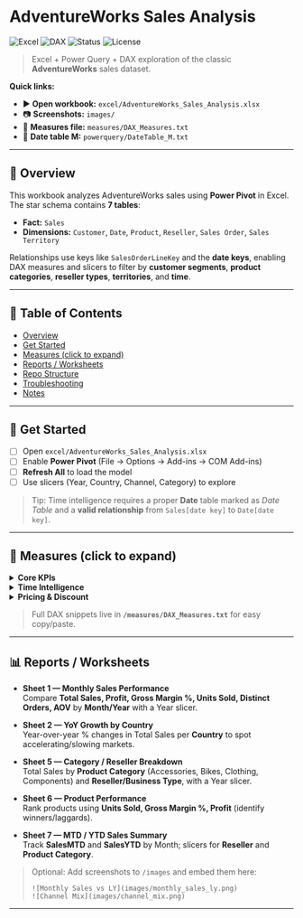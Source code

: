 # AdventureWorks Sales Analysis
![Excel](https://img.shields.io/badge/Excel-Power%20Query%20%7C%20Power%20Pivot-217346)
![DAX](https://img.shields.io/badge/DAX-Time%20Intelligence-blue)
![Status](https://img.shields.io/badge/Project-Active-brightgreen)
![License](https://img.shields.io/badge/License-MIT-green)

> Excel + Power Query + DAX exploration of the classic **AdventureWorks** sales dataset.

**Quick links:**  
- ▶️ **Open workbook:** `excel/AdventureWorks_Sales_Analysis.xlsx`  
- 📷 **Screenshots:** `images/`  
- 🧮 **Measures file:** `measures/DAX_Measures.txt`  
- 🧰 **Date table M:** `powerquery/DateTable_M.txt`

---

## 👀 Overview
This workbook analyzes AdventureWorks sales using **Power Pivot** in Excel.  
The star schema contains **7 tables**:

- **Fact:** `Sales`  
- **Dimensions:** `Customer`, `Date`, `Product`, `Reseller`, `Sales Order`, `Sales Territory`

Relationships use keys like `SalesOrderLineKey` and the **date keys**, enabling DAX measures and slicers to filter by **customer segments**, **product categories**, **reseller types**, **territories**, and **time**.

---

## 🧭 Table of Contents
- [Overview](#-overview)
- [Get Started](#-get-started)
- [Measures (click to expand)](#-measures-click-to-expand)
- [Reports / Worksheets](#-reports--worksheets)
- [Repo Structure](#-repo-structure)
- [Troubleshooting](#-troubleshooting)
- [Notes](#-notes)

---

## 🚀 Get Started
- [ ] Open `excel/AdventureWorks_Sales_Analysis.xlsx`  
- [ ] Enable **Power Pivot** (File → Options → Add-ins → COM Add-ins)  
- [ ] **Refresh All** to load the model  
- [ ] Use slicers (Year, Country, Channel, Category) to explore

> Tip: Time intelligence requires a proper **Date** table marked as *Date Table* and a **valid relationship** from `Sales[date key]` to `Date[date key]`.

---

## 🧮 Measures (click to expand)
<details>
<summary><b>Core KPIs</b></summary>

- **Total_Sales** – Sum of sales revenue (extended amount).  
- **Profit** – `Total_Sales − Total_Product_Cost`.  
- **Gross_Margin_pct** – `Profit ÷ Total_Sales`.  
- **Units_Sold** – Total quantity ordered.  
- **Order_Lines** & **Distinct_Order** – Distinct counts of lines and orders.  
- **AOV (Average Order Value)** – `Total_Sales ÷ Distinct_Order`.
</details>

<details>
<summary><b>Time Intelligence</b></summary>

- **SalesMTD / SalesQTD / SalesYTD** – Month-/Quarter-/Year-to-date sales.  
- **Sales_LY** – Sales for the **same period last year**.  
- **YOY%** – Year-over-year % growth: `(Total_Sales − Sales_LY) ÷ Sales_LY`.  
- **Rolling 12M Sales** – 12-month rolling total.
</details>

<details>
<summary><b>Pricing & Discount</b></summary>

- **Extended Amount / Discount Amount / Discount %**  
- **Product cost** measures (e.g., `Total_Product_Cost`, `Std Cost × Qty`)  
</details>

> Full DAX snippets live in **`/measures/DAX_Measures.txt`** for easy copy/paste.

---

## 📊 Reports / Worksheets
- **Sheet 1 — Monthly Sales Performance**  
  Compare **Total Sales, Profit, Gross Margin %, Units Sold, Distinct Orders, AOV** by **Month/Year** with a Year slicer.

- **Sheet 2 — YoY Growth by Country**  
  Year-over-year % changes in Total Sales per **Country** to spot accelerating/slowing markets.

- **Sheet 5 — Category / Reseller Breakdown**  
  Total Sales by **Product Category** (Accessories, Bikes, Clothing, Components) and **Reseller/Business Type**, with a Year slicer.

- **Sheet 6 — Product Performance**  
  Rank products using **Units Sold, Gross Margin %, Profit** (identify winners/laggards).

- **Sheet 7 — MTD / YTD Sales Summary**  
  Track **SalesMTD** and **SalesYTD** by Month; slicers for **Reseller** and **Product Category**.

> Optional: Add screenshots to `/images` and embed them here:
>
> `![Monthly Sales vs LY](images/monthly_sales_ly.png)`  
> `![Channel Mix](images/channel_mix.png)`

---

